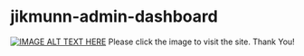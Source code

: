 # jikmunn-admin-dashboard

[![IMAGE ALT TEXT HERE](https://res.cloudinary.com/drlcxykvf/image/upload/v1736793551/banner_swugcd.png)](https://jikmunn-admin-dashboard.vercel.app/)
Please click the image to visit the site. Thank You!
